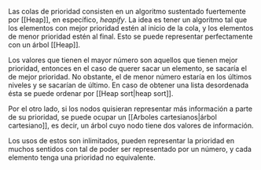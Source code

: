 Las colas de prioridad consisten en un algoritmo sustentado fuertemente por [[Heap]], en específico, *heapify*. La idea es tener un algoritmo tal que los elementos con mejor prioridad estén al inicio de la cola, y los elementos de menor prioridad estén al final. Esto se puede representar perfectamente con un árbol [[Heap]]. 

Los valores que tienen el mayor número son aquellos que tienen mejor prioridad, entonces en el caso de querer sacar un elemento, se sacaría el de mejor prioridad. No obstante, el de menor número estaría en los últimos niveles y se sacarían de último. En caso de obtener una lista desordenada ésta se puede ordenar por [[Heap sort|heap sort]]. 

Por el otro lado, si los nodos quisieran representar más información  a parte de su prioridad, se puede ocupar un [[Arboles cartesianos|árbol cartesiano]], es decir, un árbol cuyo nodo tiene dos valores de información.  

Los usos de estos son inlimitados, pueden representar la prioridad en muchos sentidos con tal de poder ser representado por un número, y cada elemento tenga una prioridad no equivalente. 
